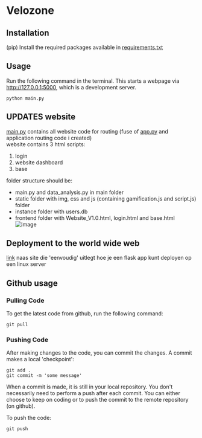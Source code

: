 # Velozone

## Installation
(pip) Install the required packages available in [requirements.txt](requirements.txt)

## Usage
Run the following command in the terminal. This starts a webpage via http://127.0.0.1:5000, which is a development server.

    python main.py

## UPDATES website
[main.py](main.py) contains all website code for routing (fuse of [app.py](app.py) and application routing code i created)<br>
website contains 3 html scripts:
1. login
2. website dashboard
3. base

folder structure should be:
- main.py and data_analysis.py in main folder
- static folder with img, css and js (containing gamification.js and script.js) folder
- instance folder with users.db
- frontend folder with Website_V1.0.html, login.html and base.html<br>
![image](https://github.ugent.be/audlbeke/Sport_Gand_Adaptive/assets/18048/19594795-e906-4eb6-9969-5b74d2770633)


## Deployment to the world wide web
[link](https://medium.com/@mutabletechke/step-by-step-guide-deploying-a-flask-application-to-a-linux-server-e98b0be68ce6) naas site die 'eenvoudig' uitlegt hoe je een flask app kunt deployen op een linux server

## Github usage
### Pulling Code
To get the latest code from github, run the following command:

    git pull

### Pushing Code
After making changes to the code, you can commit the changes. A commit makes a local 'checkpoint':

    git add .
    git commit -m 'some message'

When a commit is made, it is still in your local repository. You don't necessarily need to perform a push after each commit. You can either choose to keep on coding or to push the commit to the remote repository (on github).

To push the code:

    git push
